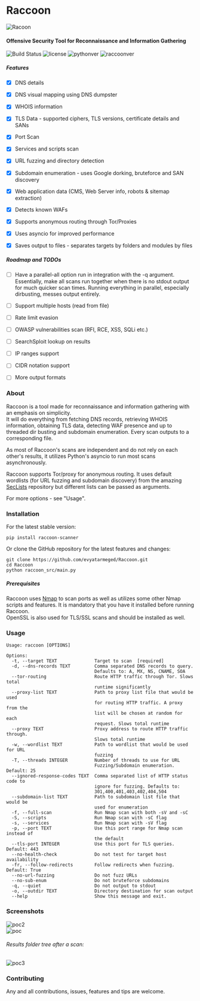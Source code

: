 #  Raccoon
![Racoon](raccoon.png)

#### Offensive Security Tool for Reconnaissance and Information Gathering
![Build Status](https://travis-ci.org/evyatarmeged/Raccoon.svg?branch=master)
![license](https://img.shields.io/github/license/mashape/apistatus.svg)
![pythonver](https://img.shields.io/badge/python-3%2B-blue.svg)
![raccoonver](https://img.shields.io/badge/Raccoon%20version-0.0.6-lightgrey.svg)

##### Features
- [x] DNS details
- [x] DNS visual mapping using DNS dumpster
- [x] WHOIS information
- [x] TLS Data - supported ciphers, TLS versions,
certificate details and SANs
- [x] Port Scan
- [x] Services and scripts scan
- [x] URL fuzzing and directory detection
- [x] Subdomain enumeration - uses Google dorking, bruteforce and SAN discovery
- [x] Web application data (CMS, Web Server info, robots & sitemap
extraction)
- [x] Detects known WAFs
- [x] Supports anonymous routing through Tor/Proxies
- [x] Uses asyncio for improved performance
- [x] Saves output to files - separates targets by folders
and modules by files


##### Roadmap and TODOs
- [ ] Have a parallel-all option run in integration with the -q argument. Essentially, make all scans 
run together when there is no stdout output for much quicker scan times. Running everything in parallel,
 especially dirbusting, messes output entirely.
- [ ] Support multiple hosts (read from file)
- [ ] Rate limit evasion
- [ ] OWASP vulnerabilities scan (RFI, RCE, XSS, SQLi etc.)
- [ ] SearchSploit lookup on results
- [ ] IP ranges support
- [ ] CIDR notation support
- [ ] More output formats


### About
Raccoon is a tool made for reconnaissance and information gathering with an emphasis on simplicity.<br> It will do everything from
fetching DNS records, retrieving WHOIS information, obtaining TLS data, detecting WAF presence and up to threaded dir busting and
subdomain enumeration. Every scan outputs to a corresponding file.<br>

As most of Raccoon's scans are independent and do not rely on each other's results,
it utilizes Python's asyncio to run most scans asynchronously.<br>

Raccoon supports Tor/proxy for anonymous routing. It uses default wordlists (for URL fuzzing and subdomain discovery)
from the amazing [SecLists](https://github.com/danielmiessler/SecLists) repository but different lists can be passed as arguments.<br>

For more options - see "Usage".

### Installation
For the latest stable version:<br>
```
pip install raccoon-scanner
```
Or clone the GitHub repository for the latest features and changes:<br>
```
git clone https://github.com/evyatarmeged/Raccoon.git
cd Raccoon
python raccoon_src/main.py
```

##### Prerequisites
Raccoon uses [Nmap](https://github.com/nmap/nmap) to scan ports as well as utilizes some other Nmap scripts
and features. It is mandatory that you have it installed before running Raccoon.<br>
OpenSSL is also used for TLS/SSL scans and should be installed as well.

### Usage
```
Usage: raccoon [OPTIONS]

Options:
  -t, --target TEXT              Target to scan  [required]
  -d, --dns-records TEXT         Comma separated DNS records to query.
                                 Defaults to: A, MX, NS, CNAME, SOA
  --tor-routing                  Route HTTP traffic through Tor. Slows total
                                 runtime significantly
  --proxy-list TEXT              Path to proxy list file that would be used
                                 for routing HTTP traffic. A proxy from the
                                 list will be chosen at random for each
                                 request. Slows total runtime
  --proxy TEXT                   Proxy address to route HTTP traffic through.
                                 Slows total runtime
  -w, --wordlist TEXT            Path to wordlist that would be used for URL
                                 fuzzing
  -T, --threads INTEGER          Number of threads to use for URL
                                 Fuzzing/Subdomain enumeration. Default: 25
  --ignored-response-codes TEXT  Comma separated list of HTTP status code to
                                 ignore for fuzzing. Defaults to:
                                 301,400,401,403,402,404,504
  --subdomain-list TEXT          Path to subdomain list file that would be
                                 used for enumeration
  -f, --full-scan                Run Nmap scan with both -sV and -sC
  -S, --scripts                  Run Nmap scan with -sC flag
  -s, --services                 Run Nmap scan with -sV flag
  -p, --port TEXT                Use this port range for Nmap scan instead of
                                 the default
  --tls-port INTEGER             Use this port for TLS queries. Default: 443
  --no-health-check              Do not test for target host availability
  -fr, --follow-redirects        Follow redirects when fuzzing. Default: True
  --no-url-fuzzing               Do not fuzz URLs
  --no-sub-enum                  Do not bruteforce subdomains
  -q, --quiet                    Do not output to stdout
  -o, --outdir TEXT              Directory destination for scan output
  --help                         Show this message and exit.
```

### Screenshots
![poc2](./screenshots/poc2.png)<br>
![poc](./screenshots/poc.png)<br>
###### Results folder tree after a scan:<br>
![poc3](./screenshots/poc3.png)
### Contributing
Any and all contributions, issues, features and tips are welcome.
